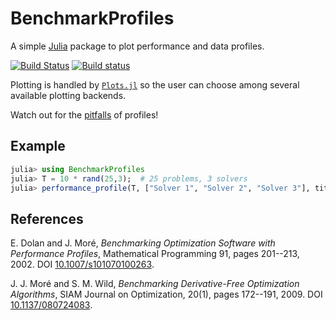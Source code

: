# BenchmarkProfiles

A simple [Julia](http://julialang.org) package to plot performance and data profiles.

[![Build Status](https://travis-ci.org/JuliaSmoothOptimizers/BenchmarkProfiles.jl.svg?branch=master)](https://travis-ci.org/JuliaSmoothOptimizers/BenchmarkProfiles.jl)
[![Build status](https://ci.appveyor.com/api/projects/status/pf5isj3gi53uj9vp/branch/master?svg=true)](https://ci.appveyor.com/project/dpo/benchmarkprofiles-jl/branch/master)



Plotting is handled by [`Plots.jl`](https://github.com/tbreloff/Plots.jl) so the user can choose among several available plotting backends.

Watch out for the [pitfalls](http://purl.org/net/epubs/manifestation/20477017) of profiles!

## Example

```julia
julia> using BenchmarkProfiles
julia> T = 10 * rand(25,3);  # 25 problems, 3 solvers
julia> performance_profile(T, ["Solver 1", "Solver 2", "Solver 3"], title="Celebrity Deathmatch")
```

## References

E. Dolan and J. Moré, *Benchmarking Optimization Software with Performance Profiles*, Mathematical Programming 91, pages 201--213, 2002. DOI [10.1007/s101070100263](http://dx.doi.org/10.1007/s101070100263).

J. J. Moré and S. M. Wild, *Benchmarking Derivative-Free Optimization Algorithms*, SIAM Journal on Optimization, 20(1), pages 172--191, 2009. DOI [10.1137/080724083](http://dx.doi.org/10.1137/080724083).
